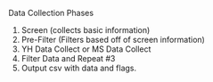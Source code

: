 Data Collection Phases

1. Screen (collects basic information)
2. Pre-Filter (Filters based off of screen information)
3. YH Data Collect or MS Data Collect
4. Filter Data and Repeat #3
5. Output csv with data and flags.